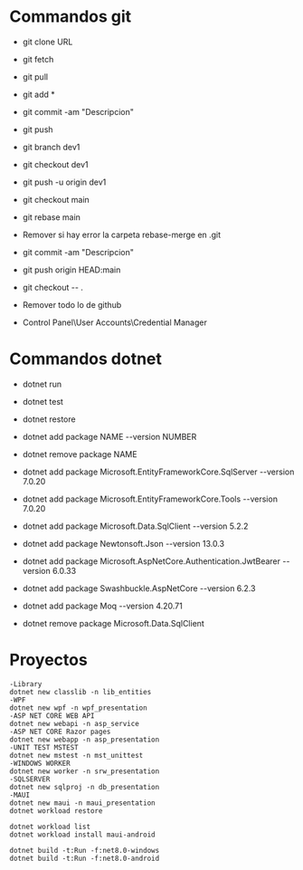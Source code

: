 # Commandos git 
- git clone URL 

- git fetch
- git pull

- git add *
- git commit -am "Descripcion"
- git push

- git branch dev1
- git checkout dev1
- git push -u origin dev1

- git checkout main
- git rebase main
- Remover si hay error la carpeta rebase-merge en \.git
- git commit -am "Descripcion"
- git push origin HEAD:main

- git checkout -- .

- Remover todo lo de github
- Control Panel\User Accounts\Credential Manager

# Commandos dotnet 
- dotnet run
- dotnet test
- dotnet restore
- dotnet add package NAME --version NUMBER
- dotnet remove package NAME

- dotnet add package Microsoft.EntityFrameworkCore.SqlServer --version 7.0.20
- dotnet add package Microsoft.EntityFrameworkCore.Tools --version 7.0.20
- dotnet add package Microsoft.Data.SqlClient --version 5.2.2
- dotnet add package Newtonsoft.Json --version 13.0.3
- dotnet add package Microsoft.AspNetCore.Authentication.JwtBearer --version 6.0.33
- dotnet add package Swashbuckle.AspNetCore --version 6.2.3
- dotnet add package Moq --version 4.20.71

- dotnet remove package Microsoft.Data.SqlClient

# Proyectos
    -Library
    dotnet new classlib -n lib_entities
    -WPF
    dotnet new wpf -n wpf_presentation
    -ASP NET CORE WEB API
    dotnet new webapi -n asp_service
    -ASP NET CORE Razor pages
    dotnet new webapp -n asp_presentation
    -UNIT TEST MSTEST
    dotnet new mstest -n mst_unittest
    -WINDOWS WORKER
    dotnet new worker -n srw_presentation
    -SQLSERVER
    dotnet new sqlproj -n db_presentation
    -MAUI
    dotnet new maui -n maui_presentation
    dotnet workload restore

    dotnet workload list
    dotnet workload install maui-android
    
    dotnet build -t:Run -f:net8.0-windows
    dotnet build -t:Run -f:net8.0-android
